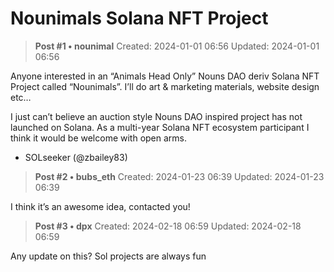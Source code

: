 # Nounimals Solana NFT Project

<!-- ✦✦✦ POST START ✦✦✦ -->

> **Post #1 • nounimal**
> Created: 2024-01-01 06:56
> Updated: 2024-01-01 06:56

Anyone interested in an “Animals Head Only” Nouns DAO deriv Solana NFT Project called “Nounimals”. I’ll do art & marketing materials, website design etc…

I just can’t believe an auction style Nouns DAO inspired project has not launched on Solana. As a multi-year Solana NFT ecosystem participant I think it would be welcome with open arms.

  * SOLseeker (@zbailey83)



<!-- ✦✦✦ POST END ✦✦✦ -->

<!-- ✦✦✦ POST START ✦✦✦ -->

> **Post #2 • bubs_eth**
> Created: 2024-01-23 06:39
> Updated: 2024-01-23 06:39

I think it’s an awesome idea, contacted you!

<!-- ✦✦✦ POST END ✦✦✦ -->

<!-- ✦✦✦ POST START ✦✦✦ -->

> **Post #3 • dpx**
> Created: 2024-02-18 06:59
> Updated: 2024-02-18 06:59

Any update on this? Sol projects are always fun

<!-- ✦✦✦ POST END ✦✦✦ -->

